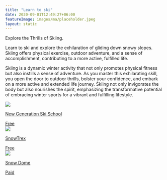 ```yaml
---
title: "Learn to ski"
date: 2020-09-01T12:49:27+06:00
featureImage: images/ma/placeholder.jpeg
layout: static
---
```


Explore the Thrills of Skiing.

Learn to ski and explore the exhilaration of gliding down snowy slopes. Skiing offers physical exercise, outdoor adventure, and a sense of accomplishment, contributing to a more active, fulfilled life.

Skiing is a dynamic winter activity that not only promotes physical fitness but also instills a sense of adventure. As you master this exhilarating skill, you open the door to outdoor thrills, bolster your confidence, and embark on a more active and extended life journey. Skiing not only invigorates the body but also nourishes the spirit, emphasizing the transformative potential of embracing winter sports for a vibrant and fulfilling lifestyle.

<a class="ma-link" href="https://www.skinewgen.com/learn-to-ski/"><div class="ma-card ma-card-Learning"><div class="ma-icon"><img src ="/images/Icon-check - learning - opacity.svg"/></div><div class="ma-name"><p>New Generation Ski School</p></div><div class="ma-paid-text"><span>Free</span></div></div></a><a class="ma-link" href="https://www.snowtrex.co.uk/magazine/safe-skiing/learning-to-ski-as-an-adult/"><div class="ma-card ma-card-Learning"><div class="ma-icon"><img src ="/images/Icon-check - learning - opacity.svg"/></div><div class="ma-name"><p>SnowTrex</p></div><div class="ma-paid-text"><span>Free</span></div></div></a><a class="ma-link" href="https://www.snowdome.co.uk/ski-snowboard/ski-lessons/beginner-lessons/"><div class="ma-card ma-card-Learning"><div class="ma-icon"><img src ="/images/Icon-pound - learning - opacity.svg"/></div><div class="ma-name"><p>Snow Dome</p></div><div class="ma-paid-text"><span>Paid</span></div></div></a>  

<br/><br/>






